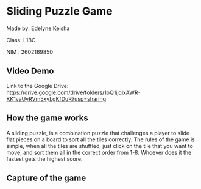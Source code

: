 # Sliding Puzzle Game

Made by: Edelyne Keisha

Class: L1BC

NIM : 2602169850

## Video Demo

Link to the Google Drive: https://drive.google.com/drive/folders/1oQ1jjqlxAWR-KK1vaUyRVm5xyLgKfDuR?usp=sharing

## How the game works

A sliding puzzle, is a combination puzzle that challenges a player to slide flat pieces on a board to sort all the tiles correctly. The rules of the game is simple, when all the tiles are shuffled, just click on the tile that you want to move, and sort them all in the correct order from 1-8. Whoever does it the fastest gets the highest score.

## Capture of the game
